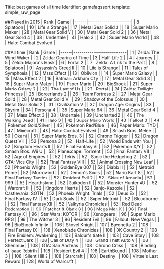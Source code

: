 Title: best games of all time
Identifier: gamefaqssort
template: simple_raw_page

##Played in 2015
| Rank | Game                 |
|------|----------------------|
| 8    | Splatoon             |
| 10   | Life is Strange      |
| 17   | Metal Gear Solid 3   |
| 18   | Super Mario Maker    |
| 28   | Metal Gear Solid V   |
| 30   | Metal Gear Solid 2   |
| 36   | Metal Gear Solid 4   |
| 38   | Undertale            |
| 41   | Halo 3               |
| 42   | Super Mario World    |
| 48   | Halo: Combat Evolved |

##All time
| Rank | Game                      |
|------|---------------------------|
| 1    | Zelda: The Wind Waker     |
| 2    | Zelda: Ocarina of Time    |
| 3    | Half-Life 2               |
| 4    | Journey                   |
| 5    | Zelda: Majora's Mask      |
| 6    | Portal 2                  |
| 7    | Zelda: A Link to the Past |
| 8    | Splatoon                  |
| 9    | Assassin's Creed II       |
| 10   | Life is Strange           |
| 11   | Tales of Symphonia        |
| 12   | Mass Effect               |
| 13   | Oblivion                  |
| 14   | Super Mario Galaxy        |
| 15   | Mass Effect 2             |
| 16   | Batman: Arkham City       |
| 17   | Metal Gear Solid 3        |
| 18   | Super Mario Maker         |
| 19   | Paper Mario               |
| 20   | BioShock                  |
| 21   | Super Mario Galaxy 2      |
| 22   | The Last of Us            |
| 23   | Portal                    |
| 24   | Zelda: Twilight Princess  |
| 25   | Borderlands 2             |
| 26   | Team Fortress 2           |
| 27   | Metal Gear Solid          |
| 28   | Metal Gear Solid V        |
| 29   | Shadow of the Colossus    |
| 30   | Metal Gear Solid 2        |
| 31   | Civilization V            |
| 32   | Dragon Age: Origins       |
| 33   | Skyrim                    |
| 34   | Persona 4                 |
| 35   | Super Mario 64            |
| 36   | Metal Gear Solid 4        |
| 37   | Mass Effect 3             |
| 38   | Undertale                 |
| 39   | Uncharted 2               |
| 40   | The Walking Dead          |
| 41   | Halo 3                    |
| 42   | Super Mario World         |
| 43   | Fallout 3                 |
| 44   | Pokemon Gold/Silver       |
| 45   | Pokemon Red/Blue          |
| 46   | Paper Mario: TYD          |
| 47   | Minecraft                 |
| 48   | Halo: Combat Evolved      |
| 49   | Smash Bros. Melee         |
| 50   | Okami                     |
| 51   | Super Mario Bros. 3       |
| 52   | Chrono Trigger            |
| 52   | Dragon Quest VIII         |
| 52   | Persona 3                 |
| 52   | Half-Life                 |
| 52   | World Ends with You       |
| 52   | Kingdom Hearts II         |
| 52   | Final Fantasy VI          |
| 52   | Pokemon X/Y               |
| 52   | Smash Bros. Wii U         |
| 52   | Planescape: Torment       |
| 52   | Final Fantasy VII         |
| 52   | Age of Empires II         |
| 52   | Tetris                    |
| 52   | Sonic the Hedgehog 2      |
| 52   | GTA: Vice City            |
| 52   | Final Fantasy VIII        |
| 52   | Animal Crossing New Leaf  |
| 52   | Phoenix Wright            |
| 52   | GoldenEye 007             |
| 52   | Diablo II                 |
| 52   | Metroid Prime             |
| 52   | Morrowind                 |
| 52   | Demon's Souls             |
| 52   | Mario Kart 8              |
| 52   | Final Fantasy Tactics     |
| 52   | Resident Evil 2           |
| 52   | Skies of Arcadia          |
| 52   | 999                       |
| 52   | Hearthstone               |
| 52   | Suikoden II               |
| 52   | Monster Hunter 4U         |
| 52   | Warcraft III              |
| 52   | Kingdom Hearts            |
| 52   | Banjo-Kazooie             |
| 52   | Castlevania: SOTN         |
| 52   | Phoenix Wright: Trials    |
| 52   | Deus Ex                   |
| 52   | Final Fantasy IV          |
| 52   | Dark Souls                |
| 52   | Super Metroid             |
| 52   | Bloodborne                |
| 52   | Final Fantasy XII         |
| 52   | Valkyria Chronicles       |
| 52   | Red Dead Redemption       |
| 96   | Ratchet & Clank 3         |
| 96   | Mega Man X                |
| 96   | Final Fantasy X           |
| 96   | Star Wars: KOTOR          |
| 96   | Xenogears                 |
| 96   | Super Mario RPG           |
| 96   | The Witcher 3             |
| 96   | Resident Evil             |
| 96   | Fallout: New Vegas        |
| 96   | BioShock Infinite         |
| 106  | Shovel Knight             |
| 107  | Bayonetta 2               |
| 108  | Final Fantasy IX          |
| 108  | Xenoblade Chronicles      |
| 108  | DK Country 2              |
| 108  | Fire Emblem: Awakening    |
| 108  | Baldur's Gate II          |
| 108  | Cave Story                |
| 108  | Perfect Dark              |
| 108  | Call of Duty 4            |
| 108  | Grand Theft Auto V        |
| 108  | Shenmue                   |
| 108  | GTA: San Andreas          |
| 108  | Chrono Cross              |
| 108  | Binding of Isaac Rebirth  |
| 108  | Resident Evil 4           |
| 108  | EarthBound                |
| 108  | Mother 3                  |
| 108  | Silent Hill 2             |
| 108  | Starcraft                 |
| 108  | Destiny                   |
| 108  | Virtue's Last Reward      |
| 128  | World of Warcraft         |

